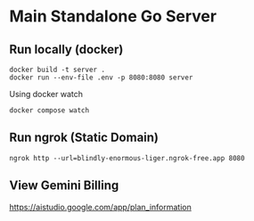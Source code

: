 # Main Standalone Go Server

## Run locally (docker)
```
docker build -t server .
docker run --env-file .env -p 8080:8080 server
```
Using docker watch
```
docker compose watch
```

## Run ngrok (Static Domain)
```
ngrok http --url=blindly-enormous-liger.ngrok-free.app 8080
```

## View Gemini Billing
https://aistudio.google.com/app/plan_information